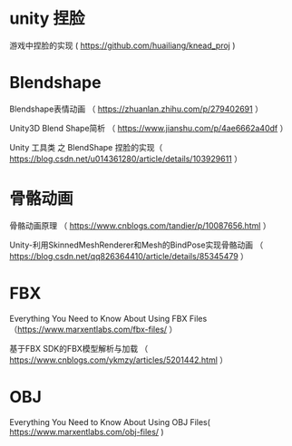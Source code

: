 # unity 捏脸
游戏中捏脸的实现 ( https://github.com/huailiang/knead_proj )

# Blendshape
Blendshape表情动画 （ https://zhuanlan.zhihu.com/p/279402691 ）

Unity3D Blend Shape简析 （ https://www.jianshu.com/p/4ae6662a40df ）

Unity 工具类 之 BlendShape 捏脸的实现（ https://blog.csdn.net/u014361280/article/details/103929611 ）

# 骨骼动画
骨骼动画原理 （ https://www.cnblogs.com/tandier/p/10087656.html ）

Unity-利用SkinnedMeshRenderer和Mesh的BindPose实现骨骼动画 （ https://blog.csdn.net/qq826364410/article/details/85345479 ）
# FBX
Everything You Need to Know About Using FBX Files（https://www.marxentlabs.com/fbx-files/ ）

基于FBX SDK的FBX模型解析与加载 （ https://www.cnblogs.com/ykmzy/articles/5201442.html ）

# OBJ
Everything You Need to Know About Using OBJ Files( https://www.marxentlabs.com/obj-files/ )
